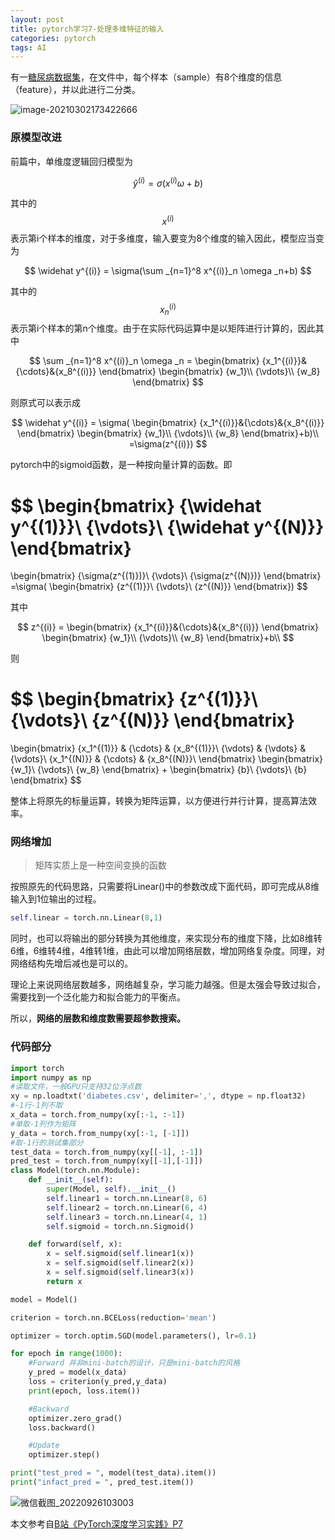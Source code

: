 ```yaml
---
layout: post
title: pytorch学习7-处理多维特征的输入
categories: pytorch
tags: AI
---
```








有一[糖尿病数据集](https://pan.baidu.com/s/1F6zH9F_EhK0koIMJ5Aqkgg?pwd=w3pq)，在文件中，每个样本（sample）有8个维度的信息（feature），并以此进行二分类。

![image-20210302173422666](https://user-images.githubusercontent.com/4729226/192181191-1109f882-8d90-4cf8-a366-24d340ea0e2a.png)

### **原模型改进**

前篇中，单维度逻辑回归模型为


$$
\widehat y^{(i)} = \sigma(x^{(i)} \omega+b)
$$


其中的
$$
x^{(i)}
$$
表示第i个样本的维度，对于多维度，输入要变为8个维度的输入因此，模型应当变为


$$
\widehat y^{(i)} = \sigma(\sum _{n=1}^8 x^{(i)}_n \omega _n+b)
$$


其中的
$$
x^{(i)}_n
$$
表示第i个样本的第n个维度。由于在实际代码运算中是以矩阵进行计算的，因此其中


$$
\sum _{n=1}^8 x^{(i)}_n \omega _n = 
\begin{bmatrix}
{x_1^{(i)}}&{\cdots}&{x_8^{(i)}}
\end{bmatrix}
\begin{bmatrix}
{w_1}\\
{\vdots}\\
{w_8}
\end{bmatrix}
$$


则原式可以表示成


$$
\widehat y^{(i)} = \sigma(
\begin{bmatrix}
{x_1^{(i)}}&{\cdots}&{x_8^{(i)}}
\end{bmatrix}
\begin{bmatrix}
{w_1}\\
{\vdots}\\
{w_8}
\end{bmatrix}+b)\\
=\sigma(z^{(i)})
$$


pytorch中的sigmoid函数，是一种按向量计算的函数。即


$$
\begin{bmatrix}
{\widehat y^{(1)}}\\
{\vdots}\\
{\widehat y^{(N)}}
\end{bmatrix}
=
\begin{bmatrix}
{\sigma(z^{(1)})}\\
{\vdots}\\
{\sigma(z^{(N)})}
\end{bmatrix}
=\sigma(
\begin{bmatrix}
{z^{(1)}}\\
{\vdots}\\
{z^{(N)}}
\end{bmatrix})
$$


其中


$$
z^{(i)} = 
\begin{bmatrix}
{x_1^{(i)}}&{\cdots}&{x_8^{(i)}}
\end{bmatrix}
\begin{bmatrix}
{w_1}\\
{\vdots}\\
{w_8}
\end{bmatrix}+b\\
$$


则


$$
\begin{bmatrix}
{z^{(1)}}\\
{\vdots}\\
{z^{(N)}}
\end{bmatrix}
=
\begin{bmatrix}
{x_1^{(1)}} & {\cdots} & {x_8^{(1)}}\\
{\vdots} & {\vdots} & {\vdots}\\
{x_1^{(N)}} & {\cdots} & {x_8^{(N)}}\\
\end{bmatrix}
\begin{bmatrix}
{w_1}\\
{\vdots}\\
{w_8}
\end{bmatrix}
+
\begin{bmatrix}
{b}\\
{\vdots}\\
{b}
\end{bmatrix}
$$


整体上将原先的标量运算，转换为矩阵运算，以方便进行并行计算，提高算法效率。

### **网络增加**

>  矩阵实质上是一种空间变换的函数

按照原先的代码思路，只需要将Linear()中的参数改成下面代码，即可完成从8维输入到1位输出的过程。

```python
self.linear = torch.nn.Linear(8,1)
```

同时，也可以将输出的部分转换为其他维度，来实现分布的维度下降，比如8维转6维，6维转4维，4维转1维，由此可以增加网络层数，增加网络复杂度。同理，对网络结构先增后减也是可以的。

理论上来说网络层数越多，网络越复杂，学习能力越强。但是太强会导致过拟合，需要找到一个泛化能力和拟合能力的平衡点。

所以，**网络的层数和维度数需要超参数搜索。**



### **代码部分**

```python
import torch
import numpy as np
#读取文件，一般GPU只支持32位浮点数
xy = np.loadtxt('diabetes.csv', delimiter=',', dtype = np.float32)
#-1行-1列不取
x_data = torch.from_numpy(xy[:-1, :-1])
#单取-1列作为矩阵
y_data = torch.from_numpy(xy[:-1, [-1]])
#取-1行的测试集部分
test_data = torch.from_numpy(xy[[-1], :-1])
pred_test = torch.from_numpy(xy[[-1],[-1]])
class Model(torch.nn.Module):
    def __init__(self):
        super(Model, self).__init__()
        self.linear1 = torch.nn.Linear(8, 6)
        self.linear2 = torch.nn.Linear(6, 4)
        self.linear3 = torch.nn.Linear(4, 1)
        self.sigmoid = torch.nn.Sigmoid()

    def forward(self, x):
        x = self.sigmoid(self.linear1(x))
        x = self.sigmoid(self.linear2(x))
        x = self.sigmoid(self.linear3(x))
        return x

model = Model()

criterion = torch.nn.BCELoss(reduction='mean')

optimizer = torch.optim.SGD(model.parameters(), lr=0.1)

for epoch in range(1000):
    #Forward 并非mini-batch的设计，只是mini-batch的风格
    y_pred = model(x_data)
    loss = criterion(y_pred,y_data)
    print(epoch, loss.item())

    #Backward
    optimizer.zero_grad()
    loss.backward()

    #Update
    optimizer.step()

print("test_pred = ", model(test_data).item())
print("infact_pred = ", pred_test.item())
```

![微信截图_20220926103003](https://user-images.githubusercontent.com/4729226/192182261-b35ae1a5-9b49-4985-8994-88ebb029deda.png)





本文参考自[B站《PyTorch深度学习实践》P7](https://www.bilibili.com/video/BV1Y7411d7Ys?p=7)

